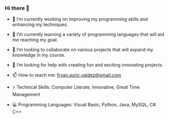 ### Hi there 👋

- 🔭 I’m currently working on improving my programming skills and enhancing my techniques.
- 🌱 I’m currently learning a variety of programming languages that will aid me reaching my goal.
- 👯 I’m looking to collaborate on various projects that will expand my knowledge in my course.
- 🤔 I’m looking for help with creating fun and exciting innovating projects.
- 📫 How to reach me: fryan.auric.valdez@gmail.com

- ⚡ Technical Skills: Computer Literate, Innovative, Great Time Management
- 💻 Programming Languages: Visual Basic, Python, Java, MySQL, C#. C++
